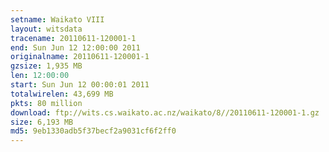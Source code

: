 ```yaml
---
setname: Waikato VIII
layout: witsdata
tracename: 20110611-120001-1
end: Sun Jun 12 12:00:00 2011
originalname: 20110611-120001-1
gzsize: 1,935 MB
len: 12:00:00
start: Sun Jun 12 00:00:01 2011
totalwirelen: 43,699 MB
pkts: 80 million
download: ftp://wits.cs.waikato.ac.nz/waikato/8//20110611-120001-1.gz
size: 6,193 MB
md5: 9eb1330adb5f37becf2a9031cf6f2ff0
---
```

